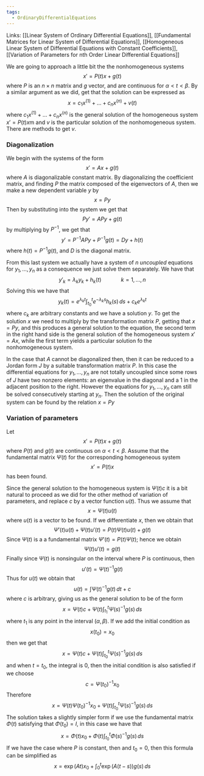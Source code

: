 ```yaml
---
tags:
  - OrdinaryDifferentialEquations
---
```

Links: [[Linear System of Ordinary Differential Equations]], [[Fundamental Matrices for Linear System of Differential Equations]], [[Homogeneous Linear System of Differential Equations with Constant Coefficients]], [[Variation of Parameters for nth Order Linear Differential Equations]]

We are going to approach a little bit the the nonhomogeneous systems $$x' =P(t) x + g(t)$$
where $P$ is an $n\times n$ matrix and $g$ vector, and are continuous for $\alpha<t<\beta$. By a similar argument as we did, get that the solution can be expressed as $$x = c_1x^{(1)} + \dots + c_n x^{(n)} + v(t)$$
where $c_1 x^{(1)}+\dots + c_n x^{(n)}$ is the general solution of the homogeneous system $x' = P(t) x$m and $v$ is the particular solution of the nonhomogeneous system. There are methods to get $v$.


### Diagonalization

We begin with the systems of the form $$x' = Ax +g(t)$$where $A$ is diagonalizable constant matrix. By diagonalizing the coefficient matrix, and finding $P$ the matrix composed of the eigenvectors of $A$, then we make a new dependent variable $y$ by $$x = Py$$Then by substituting into the system we get that $$Py' = APy + g(t)$$by multiplying by $P^{-1}$, we get that $$y' = P^{-1}AP y + P^{-1}g(t) =Dy+ h(t)$$where $h(t) = P^{-1}g(t)$, and $D$ is the diagonal matrix. 

From this last system we actually have a system of $n$ *uncoupled* equations for $y_1, \dots, y_n$ as a consequence we just solve them separately. We have that $$y'_k = \lambda_ky_k + h_k(t) \qquad \;\quad k = 1, \dots, n$$
Solving this we have that $$y_k(t) = e^{\lambda_k t} \int_{t_0}^t e^{-\lambda_ks} h_k(s)\, ds+c_k e^{\lambda_k t}$$where $c_k$ are arbitrary constants and we have a solution $y$. To get the solution $x$ we need to multiply by the transformation matrix $P$, getting that $x = Py$, and this produces a general solution to the equation, the second term in the right hand side is the general solution of the homogeneous system $x' = Ax$, while the first term yields a particular solution fo the nonhomogeneous system. 

In the case that $A$ cannot be diagonalized then, then it can be reduced to a Jordan form $J$ by a suitable transformation matrix $P$. In this case the differential equations for $y_1, \dots, y_n$ are not totally uncoupled since some rows of $J$ have two nonzero elements: an eigenvalue in the diagonal and a $1$ in the adjacent position to the right. However the equations for $y_1, \dots, y_n$ cam still be solved consecutively starting at $y_n$. Then the solution of the original system can be found by the relation $x = Py$


### Variation of parameters

Let $$x' = P(t) x+g(t)$$
where $P(t)$ and $g(t)$ are continuous on $\alpha<t <\beta$. Assume that the fundamental matrix $\Psi(t)$ for the corresponding homogeneous system $$x' =P(t)x$$has been found. 

Since the general solution to the homogeneous system is $\Psi(t)c$ it is a bit natural to proceed as we did for the other method of variation of parameters, and replace $c$ by a vector function $u(t)$. Thus we assume that $$x = \Psi(t) u(t)$$
where $u(t)$ is a vector to be found. If we differentiate $x$, then we obtain that $$\Psi'(t) u(t) + \Psi(t)u'(t) = P(t) \Psi(t) u(t) + g(t)$$
Since $\Psi(t)$ is a a fundamental matrix $\Psi'(t) = P(t) \Psi(t)$; hence we obtain $$\Psi(t) u'(t) = g(t)$$Finally since $\Psi(t)$ is nonsingular on the interval where $P$ is continuous, then $$u'(t) = \Psi(t)^{-1}g(t)$$
Thus for $u(t)$ we obtain that $$u(t) = \int \Psi(t)^{-1}g(t)\, dt +c$$
where $c$ is arbitrary, giving us as the general solution to be of the form $$x = \Psi(t)c+ \Psi(t) \int_{t_1}^t \Psi(s)^{-1} g(s)\, ds$$where $t_1$ is any point in the interval $(\alpha, \beta)$. If we add the initial condition as $$x(t_0) = x_0$$then we get that $$x = \Psi(t)c+ \Psi(t) \int_{t_0}^t \Psi(s)^{-1} g(s)\, ds$$
and when $t =t_0$, the integral is $0$, then the initial condition is also satisfied if we choose $$c = \Psi(t_0)^{-1} x_0$$Therefore $$x = \Psi(t)\Psi(t_0)^{-1}x_0+ \Psi(t) \int_{t_0}^t \Psi(s)^{-1} g(s)\, ds$$
The solution takes a slightly simpler form if we use the fundamental matrix $\Phi(t)$ satisfying that $\Phi(t_0) = I$, in this case we have that $$x = \Phi(t)x_0+ \Phi(t) \int_{t_0}^t \Phi(s)^{-1} g(s)\, ds$$
If we have the case where $P$ is constant, then and $t_0 = 0$, then this formula can be simplified as $$x = \exp(At) x_0 + \int_0^t \exp(A(t-s)) g(s)\, ds$$